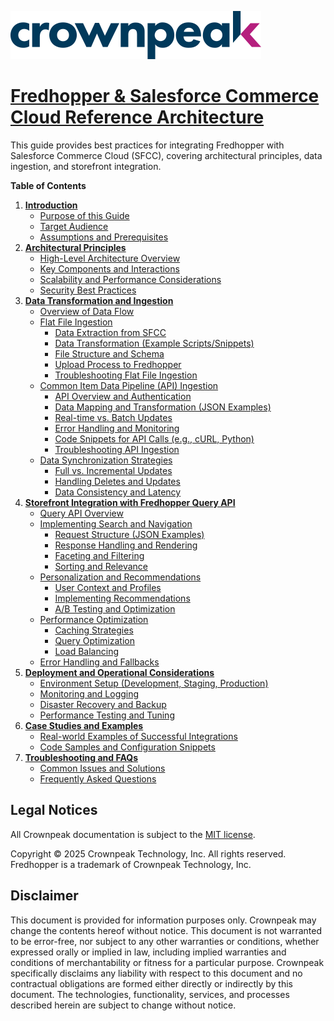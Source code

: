 <a href="http://www.crownpeak.com" target="_blank">![Crownpeak Logo](../../images/logo/crownpeak-logo.png "Crownpeak Logo")</a>

# [Fredhopper & Salesforce Commerce Cloud Reference Architecture](./README.md)

This guide provides best practices for integrating Fredhopper with Salesforce Commerce Cloud (SFCC), covering architectural principles, data ingestion, and storefront integration.

**Table of Contents**

1.  **[Introduction](./introduction/README.md)**
    * [Purpose of this Guide](./introduction/README.md#purpose-of-this-guide)
    * [Target Audience](./introduction/README.md#target-audience)
    * [Assumptions and Prerequisites](./introduction/README.md#assumptions-and-prerequisites)
2.  **[Architectural Principles](./architectural-principles/README.md)**
    * [High-Level Architecture Overview](./architectural-principles/README.md#high-level-architecture-overview-diagram)
    * [Key Components and Interactions](./architectural-principles/README.md#key-components-and-interactions)
    * [Scalability and Performance Considerations](./architectural-principles/README.md#scalability-and-performance-considerations)
    * [Security Best Practices](./architectural-principles/README.md#security-best-practices)
3.  **[Data Transformation and Ingestion](./data-transformation-and-ingestion/README.md)**
    * [Overview of Data Flow](./data-transformation-and-ingestion/README.md#overview-of-data-flow)
    * [Flat File Ingestion](./data-transformation-and-ingestion/README.md#flat-file-ingestion)
        * [Data Extraction from SFCC](./data-transformation-and-ingestion/README.md#data-extraction-from-sfcc)
        * [Data Transformation (Example Scripts/Snippets)](./data-transformation-and-ingestion/README.md#data-transformation-example-scriptssnippets)
        * [File Structure and Schema](./data-transformation-and-ingestion/README.md#file-structure-and-schema)
        * [Upload Process to Fredhopper](./data-transformation-and-ingestion/README.md#upload-process-to-fredhopper)
        * [Troubleshooting Flat File Ingestion](./data-transformation-and-ingestion/README.md#troubleshooting-flat-file-ingestion)
    * [Common Item Data Pipeline (API) Ingestion](./data-transformation-and-ingestion/README.md#common-item-data-pipeline-api-ingestion)
        * [API Overview and Authentication](./data-transformation-and-ingestion/README.md#api-overview-and-authentication)
        * [Data Mapping and Transformation (JSON Examples)](./data-transformation-and-ingestion/README.md#data-mapping-and-transformation-json-examples)
        * [Real-time vs. Batch Updates](./data-transformation-and-ingestion/README.md#real-time-vs-batch-updates)
        * [Error Handling and Monitoring](./data-transformation-and-ingestion/README.md#error-handling-and-monitoring)
        * [Code Snippets for API Calls (e.g., cURL, Python)](./data-transformation-and-ingestion/README.md#code-snippets-for-api-calls-eg-curl-python)
        * [Troubleshooting API Ingestion](./data-transformation-and-ingestion/README.md#troubleshooting-api-ingestion)
    * [Data Synchronization Strategies](./data-transformation-and-ingestion/README.md#data-synchronization-strategies)
        * [Full vs. Incremental Updates](./data-transformation-and-ingestion/README.md#full-vs-incremental-updates)
        * [Handling Deletes and Updates](./data-transformation-and-ingestion/README.md#handling-deletes-and-updates)
        * [Data Consistency and Latency](./data-transformation-and-ingestion/README.md#data-consistency-and-latency)
4.  **[Storefront Integration with Fredhopper Query API](./storefront-integration-with-fredhopper-query-api/README.md)**
    * [Query API Overview](./storefront-integration-with-fredhopper-query-api/README.md)
    * [Implementing Search and Navigation](./storefront-integration-with-fredhopper-query-api/README.md#implementing-search-and-navigation)
        * [Request Structure (JSON Examples)](./storefront-integration-with-fredhopper-query-api/README.md#request-structure-json-examples)
        * [Response Handling and Rendering](./storefront-integration-with-fredhopper-query-api/README.md#response-handling-and-rendering)
        * [Faceting and Filtering](./storefront-integration-with-fredhopper-query-api/README.md#faceting-and-filtering)
        * [Sorting and Relevance](./storefront-integration-with-fredhopper-query-api/README.md#sorting-and-relevance)
    * [Personalization and Recommendations](./storefront-integration-with-fredhopper-query-api/README.md#personalization-and-recommendations)
        * [User Context and Profiles](./storefront-integration-with-fredhopper-query-api/README.md#user-context-and-profiles)
        * [Implementing Recommendations](./storefront-integration-with-fredhopper-query-api/README.md#implementing-recommendations)
        * [A/B Testing and Optimization](./storefront-integration-with-fredhopper-query-api/README.md#ab-testing-and-optimization)
    * [Performance Optimization](./storefront-integration-with-fredhopper-query-api/README.md#performance-optimization)
        * [Caching Strategies](./storefront-integration-with-fredhopper-query-api/README.md#caching-strategies)
        * [Query Optimization](./storefront-integration-with-fredhopper-query-api/README.md#query-optimization)
        * [Load Balancing](./storefront-integration-with-fredhopper-query-api/README.md#load-balancing)
    * [Error Handling and Fallbacks](./storefront-integration-with-fredhopper-query-api/README.md#error-handling-and-fallbacks)
5.  **[Deployment and Operational Considerations](./deployment-and-operational-considerations/README.md)**
    * [Environment Setup (Development, Staging, Production)](./deployment-and-operational-considerations/README.md#environment-setup-development-staging-production)
    * [Monitoring and Logging](./deployment-and-operational-considerations/README.md#monitoring-and-logging)
    * [Disaster Recovery and Backup](./deployment-and-operational-considerations/README.md#disaster-recovery-and-backup)
    * [Performance Testing and Tuning](./deployment-and-operational-considerations/README.md#performance-testing-and-tuning)
6.  **[Case Studies and Examples](./case-studies-and-examples/README.md)**
    * [Real-world Examples of Successful Integrations](./case-studies-and-examples/README.md#real-world-examples-of-successful-integrations)
    * [Code Samples and Configuration Snippets](./case-studies-and-examples/README.md#code-samples-and-configuration-snippets)
7.  **[Troubleshooting and FAQs](./troubleshooting-and-faqs/README.md)**
    * [Common Issues and Solutions](./troubleshooting-and-faqs/README.md#common-issues-and-solutions)
    * [Frequently Asked Questions](./troubleshooting-and-faqs/README.md#frequently-asked-questions)


##  Legal Notices
All Crownpeak documentation is subject to the [MIT license](https://github.com/Crownpeak/fhr-client-proxy?tab=MIT-1-ov-file).

Copyright © 2025 Crownpeak Technology, Inc. All rights reserved. Fredhopper is a trademark of Crownpeak Technology, Inc.

## Disclaimer
This document is provided for information purposes only. Crownpeak may change the contents hereof without notice. This document is not warranted to be error-free, nor subject to any other warranties or conditions, whether expressed orally or implied in law, including implied warranties and conditions of merchantability or fitness for a particular purpose. Crownpeak specifically disclaims any liability with respect to this document and no contractual obligations are formed either directly or indirectly by this document. The technologies, functionality, services, and processes described herein are subject to change without notice.
